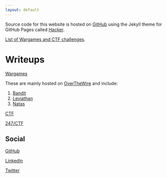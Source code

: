 ```yaml
---
layout: default
---
```


Source code for this website is hosted on [GitHub](https://github.com/sudoheader/sudoheader.github.io) using the Jekyll theme for GitHub Pages called [Hacker](https://github.com/pages-themes/hacker).

[List of Wargames and CTF challenges](./ctf-page.md).

# Writeups

[Wargames](https://github.com/sudoheader/Wargames)

These are mainly hosted on [OverTheWire](overthewire.org) and include:

1. [Bandit](https://github.com/sudoheader/Wargames/blob/master/Bandit/README.md)
2. [Leviathan](https://github.com/sudoheader/Wargames/blob/master/Leviathan/README.md)
3. [Natas](https://github.com/sudoheader/Wargames/blob/master/Natas/README.md)

[CTF](https://github.com/sudoheader/CTF)

[247/CTF](247ctf.com)


## Social

[GitHub](https://github.com/sudoheader)

[LinkedIn](https://www.linkedin.com/in/sudoheader)

[Twitter](https://twitter.com/sudoheader)
